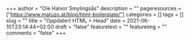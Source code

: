 +++
author = "Ole Halvor Smylingsås"
description = ""
pageresources = ["https://www.matuzo.at/blog/html-boilerplate/"]
categories = []
tags = []     
slug = ""
title = "Oppdatert HTML > Head"
date = 2021-06-10T23:14:44+02:00
draft = "false"
featuretext = ""
featureimg = ""
comments = "false"
+++
<!--more-->
